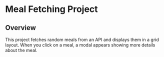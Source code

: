 # Meal Fetching Project

## Overview

This project fetches random meals from an API and displays them in a grid layout. When you click on a meal, a modal appears showing more details about the meal.
